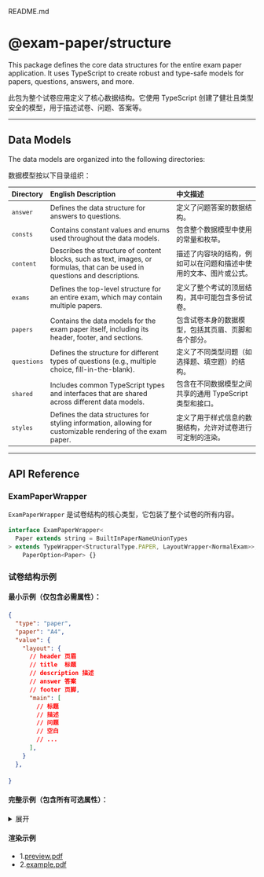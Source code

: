 README.md
# @exam-paper/structure

This package defines the core data structures for the entire exam paper application. It uses TypeScript to create robust and type-safe models for papers, questions, answers, and more.

此包为整个试卷应用定义了核心数据结构。它使用 TypeScript 创建了健壮且类型安全的模型，用于描述试卷、问题、答案等。

---

## Data Models

The data models are organized into the following directories:

数据模型按以下目录组织：

| Directory | English Description | 中文描述 |
| :--- | :--- | :--- |
| `answer` | Defines the data structure for answers to questions. | 定义了问题答案的数据结构。 |
| `consts` | Contains constant values and enums used throughout the data models. | 包含整个数据模型中使用的常量和枚举。 |
| `content` | Describes the structure of content blocks, such as text, images, or formulas, that can be used in questions and descriptions. | 描述了内容块的结构，例如可以在问题和描述中使用的文本、图片或公式。 |
| `exams` | Defines the top-level structure for an entire exam, which may contain multiple papers. | 定义了整个考试的顶层结构，其中可能包含多份试卷。 |
| `papers` | Contains the data models for the exam paper itself, including its header, footer, and sections. | 包含试卷本身的数据模型，包括其页眉、页脚和各个部分。 |
| `questions` | Defines the structure for different types of questions (e.g., multiple choice, fill-in-the-blank). | 定义了不同类型问题（如选择题、填空题）的结构。 |
| `shared` | Includes common TypeScript types and interfaces that are shared across different data models. | 包含在不同数据模型之间共享的通用 TypeScript 类型和接口。 |
| `styles` | Defines the data structures for styling information, allowing for customizable rendering of the exam paper. | 定义了用于样式信息的数据结构，允许对试卷进行可定制的渲染。 |

---

## API Reference

### ExamPaperWrapper

`ExamPaperWrapper` 是试卷结构的核心类型，它包装了整个试卷的所有内容。

```ts
interface ExamPaperWrapper<
  Paper extends string = BuiltInPaperNameUnionTypes
> extends TypeWrapper<StructuralType.PAPER, LayoutWrapper<NormalExam>>,
    PaperOption<Paper> {}
```

### 试卷结构示例

#### 最小示例（仅包含必需属性）：

```json
{
  "type": "paper",
  "paper": "A4",
  "value": {
    "layout": {
      // header 页眉
      // title  标题
      // description 描述
      // answer 答案
      // footer 页脚,
      "main": [
        // 标题
        // 描述
        // 问题
        // 空白
        // ...
      ],
    }
  },

}
```

#### 完整示例（包含所有可选属性）：

<details>
  <summary>展开</summary>

  ```json
  {
    "type": "paper",
    "value": {
      "style": {
        "type": "inline",
        "value": {
          "fontSize": "14px",
          "fontFamily": "Arial"
        }
      },
      "layout": {
        "style": {
          "type": "css",
          "value": {
            ".question": {
              "marginBottom": "10px"
            }
          }
        },
        "header": {
          "value": "这是页眉",
          "style": {
            "type": "inline",
            "value": {
              "textAlign": "start"
            }
          }
        },
        "title": {
          "value": "<h1>示例标题</h1>",
          "style": {
            "type": "inline",
            "value": {
              "fontSize": "24px",
              "fontWeight": "bold",
              "textAlign": "center",
              "marginBlockStart": "20px"
            }
          }
        },
        "description": {
          "value": "<p>1.示例描述</p><p>2.示例描述</p><p>3.示例描述</p><p>4.示例描述</p>",
          "style": {
            "type": "css",
            "value": {
              "p": {
                "marginBlock": "2px",
                "color": "gray"
              },
              "p:last-child": {
                "marginBlockEnd": "30px"
              }
            }
          }
        },
        "main": [
          {
            "type": "title",
            "value": {
              "value": "<h3>一、选择题</h3>",
              "style": {
                "type": "inline",
                "value": {
                  "fontWeight": "bold"
                }
              }
            }
          },
          {
            "type": "question",
            "value": {
              "type": "choice-single",
              "orderNumber": "1.",
              "title": {
                "value": "下列哪个是质数？",
                "style": {
                  "type": "inline",
                  "value": {
                    "fontWeight": "bold"
                  }
                }
              },
              "options": [
                {
                  "value": "A. 1",
                  "style": {
                    "type": "inline",
                    "value": {
                      "marginLeft": "10px"
                    }
                  }
                },
                {
                  "value": "B. 2",
                  "style": {
                    "type": "inline",
                    "value": {
                      "marginLeft": "10px"
                    }
                  }
                },
                {
                  "value": "C. 4",
                  "style": {
                    "type": "inline",
                    "value": {
                      "marginLeft": "10px"
                    }
                  }
                }
              ],
              "answer": {
                "type": "answer",
                "value": {
                  "value": "本题答案：A",
                  "style": {
                    "type": "inline",
                    "value": {
                      "color": "gray",
                      "fontSize": "12px",
                      "marginBlock": "10px"
                    }
                  }
                }
              }
            }
          },
          {
            "type": "blank",
            "style": {
              "type": "inline",
              "value": {
                "height": "20px"
              }
            }
          },
          {
            "type": "title",
            "value": {
              "value": "答案及解析：",
              "style": {
                "type": "inline",
                "value": {
                  "fontSize": "24px",
                  "fontWeight": "bold"
                }
              }
            }
          }
        ],
        "answer": [
          {
            "type": "answer",
            "value": {
              "value": "1.这是答案1",
              "style": {
                "type": "inline",
                "value": {
                  "marginTop": "20px"
                }
              }
            }
          },
          {
            "value": "2.这是答案2",
            "style": {
              "type": "inline",
              "value": {
                "marginTop": "20px"
              }
            }
          }
        ],
        "footer": {
          "value": "这是页脚",
          "style": {
            "type": "inline",
            "value": {
              "textAlign": "right"
            }
          }
        }
      }
    },
    "paper": "A4",
    "direction": "portrait",
    "pagination": {
      "style": {
        "color": "gray",
        "fontSize": "12px"
      },
      "formatter": "'第' %current '页 / 共' %total '页'",
      "position": "bottom-center"
    }
  }
  ```
  渲染结果：

  <img src="../renderer/assets/preview.png" width="100%" alt="example">

</details>

#### 渲染示例

- 1.[preview.pdf](../renderer/assets/preview.pdf)
- 2.[example.pdf](../renderer/assets/example.pdf)

